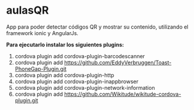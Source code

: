 # aulasQR
App para poder detectar códigos QR y mostrar su contenido, utilizando el framework ionic y AngularJs.

**Para ejecutarlo instalar los siguientes plugins:**

1. cordova plugin add cordova-plugin-barcodescanner
2. cordova plugin add https://github.com/EddyVerbruggen/Toast-PhoneGap-Plugin.git
3. cordova plugin add cordova-plugin-http
4. cordova plugin add cordova-plugin-inappbrowser
5. cordova plugin add cordova-plugin-network-information
6. cordova plugin add https://github.com/Wikitude/wikitude-cordova-plugin.git



